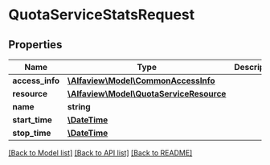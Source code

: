 # QuotaServiceStatsRequest

## Properties
Name | Type | Description | Notes
------------ | ------------- | ------------- | -------------
**access_info** | [**\Alfaview\Model\CommonAccessInfo**](CommonAccessInfo.md) |  | [optional] 
**resource** | [**\Alfaview\Model\QuotaServiceResource**](QuotaServiceResource.md) |  | [optional] 
**name** | **string** |  | [optional] 
**start_time** | [**\DateTime**](\DateTime.md) |  | [optional] 
**stop_time** | [**\DateTime**](\DateTime.md) |  | [optional] 

[[Back to Model list]](../README.md#documentation-for-models) [[Back to API list]](../README.md#documentation-for-api-endpoints) [[Back to README]](../README.md)


